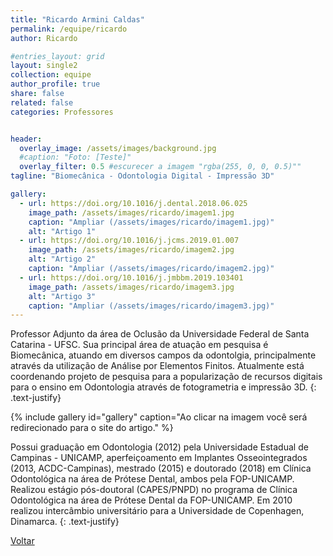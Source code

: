 ```yaml
---
title: "Ricardo Armini Caldas"
permalink: /equipe/ricardo
author: Ricardo

#entries_layout: grid
layout: single2
collection: equipe
author_profile: true
share: false
related: false
categories: Professores


header:
  overlay_image: /assets/images/background.jpg
  #caption: "Foto: [Teste]"
  overlay_filter: 0.5 #escurecer a imagem "rgba(255, 0, 0, 0.5)""
tagline: "Biomecânica - Odontologia Digital - Impressão 3D"

gallery:
  - url: https://doi.org/10.1016/j.dental.2018.06.025
    image_path: /assets/images/ricardo/imagem1.jpg
    caption: "Ampliar (/assets/images/ricardo/imagem1.jpg)"
    alt: "Artigo 1"
  - url: https://doi.org/10.1016/j.jcms.2019.01.007
    image_path: /assets/images/ricardo/imagem2.jpg
    alt: "Artigo 2"
    caption: "Ampliar (/assets/images/ricardo/imagem2.jpg)"
  - url: https://doi.org/10.1016/j.jmbbm.2019.103401
    image_path: /assets/images/ricardo/imagem3.jpg
    alt: "Artigo 3"
    caption: "Ampliar (/assets/images/ricardo/imagem3.jpg)"
---
```

Professor Adjunto da área de Oclusão da Universidade Federal de Santa Catarina - UFSC. Sua principal área de atuação em pesquisa é Biomecânica, atuando em diversos campos da odontolgia, principalmente através da utilização de Análise por Elementos Finitos. Atualmente está coordenando projeto de pesquisa para a popularização de recursos digitais para o ensino em Odontologia através de fotogrametria e impressão 3D.
{: .text-justify}

{% include gallery id="gallery" caption="Ao clicar na imagem você será redirecionado para o site do artigo." %}

Possui graduação em Odontologia (2012) pela Universidade Estadual de Campinas - UNICAMP, aperfeiçoamento em Implantes Osseointegrados (2013, ACDC-Campinas), mestrado (2015) e doutorado (2018) em Clínica Odontológica na área de Prótese Dental, ambos pela FOP-UNICAMP. Realizou estágio pós-doutoral (CAPES/PNPD) no programa de Clínica Odontológica na área de Prótese Dental da FOP-UNICAMP. Em 2010 realizou intercâmbio universitário para a Universidade de Copenhagen, Dinamarca.
{: .text-justify}

<a href="/laces/equipe" class="btn btn--danger">Voltar</a>
